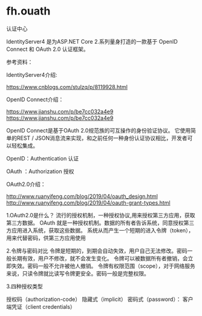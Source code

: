 # fh.ouath
认证中心

IdentityServer4 是为ASP.NET Core 2.系列量身打造的一款基于 OpenID Connect 和 OAuth 2.0 认证框架。

参考资料：

IdentityServer4介绍:

https://www.cnblogs.com/stulzq/p/8119928.html

OpenID Connect介绍：

https://www.jianshu.com/p/be7cc032a4e9
https://www.jianshu.com/p/be7cc032a4e9

  OpenID Connect是基于OAuth 2.0规范族的可互操作的身份验证协议。
它使用简单的REST / JSON消息流来实现，和之前任何一种身份认证协议相比，开发者可以轻松集成。

OpenID：Authentication 认证

OAuth ：Authorization   授权


OAuth2.0介绍：

http://www.ruanyifeng.com/blog/2019/04/oauth_design.html
http://www.ruanyifeng.com/blog/2019/04/oauth-grant-types.html

1.OAuth2.0是什么？
  流行的授权机制，一种授权协议,用来授权第三方应用，获取第三方数据。
OAuth 就是一种授权机制。数据的所有者告诉系统，同意授权第三方应用进入系统，获取这些数据。
系统从而产生一个短期的进入令牌（token），用来代替密码，供第三方应用使用

2.令牌与密码对比
  令牌是短期的，到期会自动失效，用户自己无法修改。密码一般长期有效，用户不修改，就不会发生变化。
  令牌可以被数据所有者撤销，会立即失效。密码一般不允许被他人撤销。
  令牌有权限范围（scope），对于网络服务来说，只读令牌就比读写令牌更安全。密码一般是完整权限。

3.四种授权类型

  授权码（authorization-code）
  隐藏式（implicit）
  密码式（password）：
  客户端凭证（client credentials）
